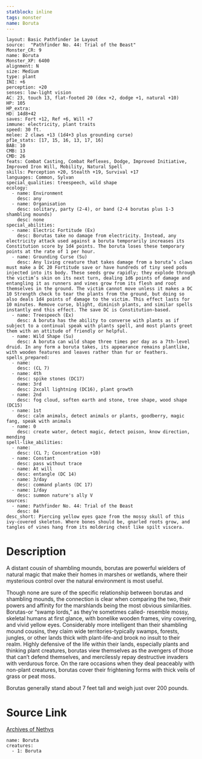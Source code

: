 ```yaml
---
statblock: inline
tags: monster
name: Boruta
---
```

```statblock
layout: Basic Pathfinder 1e Layout
source:  "Pathfinder No. 44: Trial of the Beast"
Monster_CR: 9
name: Boruta
Monster_XP: 6400
alignment: N
size: Medium
type: plant
INI: +6
perception: +20
senses: low-light vision
AC: 23, touch 13, flat-footed 20 (dex +2, dodge +1, natural +10)
HP: 105
HP_extra: 
HD: 14d8+42
saves: Fort +12, Ref +6, Will +7
immune: electricity, plant traits
speed: 30 ft.
melee: 2 claws +13 (1d4+3 plus grounding curse)
pf1e_stats: [17, 15, 16, 13, 17, 16]
BAB: 10
CMB: 13
CMD: 26
feats: Combat Casting, Combat Reflexes, Dodge, Improved Initiative, Improved Iron Will, Mobility, Natural Spell
skills: Perception +20, Stealth +19, Survival +17
languages: Common, Sylvan
special_qualities: treespeech, wild shape
ecology:
  - name: Environment
    desc: any
  - name: Organisation
    desc: solitary, party (2-4), or band (2-4 borutas plus 1-3 shambling mounds)
    desc: none
special_abilities:
  - name: Electric Fortitude (Ex)
    desc: Borutas take no damage from electricity. Instead, any electricity attack used against a boruta temporarily increases its Constitution score by 1d4 points. The boruta loses these temporary points at the rate of 1 per hour.
  - name: Grounding Curse (Su)
    desc: Any living creature that takes damage from a boruta’s claws must make a DC 20 Fortitude save or have hundreds of tiny seed pods injected into its body. These seeds grow rapidly; they explode through the victim’s skin on its next turn, dealing 1d6 points of damage and entangling it as runners and vines grow from its flesh and root themselves in the ground. The victim cannot move unless it makes a DC 10 Strength check to tear the plants from the ground, but doing so also deals 1d4 points of damage to the victim. This effect lasts for 10 minutes. Remove curse, blight, diminish plants, and similar spells instantly end this effect. The save DC is Constitution-based.
  - name: Treespeech (Ex)
    desc: A boruta has the ability to converse with plants as if subject to a continual speak with plants spell, and most plants greet them with an attitude of friendly or helpful.
  - name: Wild Shape (Su)
    desc: A boruta can wild shape three times per day as a 7th-level druid. In any form a boruta takes, its appearance remains plantlike, with wooden features and leaves rather than fur or feathers.
spells_prepared:
  - name:
    desc: (CL 7)
  - name: 4th
    desc: spike stones (DC17)
  - name: 3rd
    desc: 2xcall lightning (DC16), plant growth
  - name: 2nd
    desc: fog cloud, soften earth and stone, tree shape, wood shape (DC15)
  - name: 1st
    desc: calm animals, detect animals or plants, goodberry, magic fang, speak with animals
  - name: 0
    desc: create water, detect magic, detect poison, know direction, mending
spell-like_abilities:
  - name:
    desc: (CL 7; Concentration +10)
  - name: Constant
    desc: pass without trace
  - name: At will
    desc: entangle (DC 14)
  - name: 3/day
    desc: command plants (DC 17)
  - name: 1/day
    desc: summon nature's ally V
sources:
  - name: Pathfinder No. 44: Trial of the Beast
    desc: 84
desc_short: Piercing yellow eyes gaze from the mossy skull of this ivy-covered skeleton. Where bones should be, gnarled roots grow, and tangles of vines hang from its moldering chest like spilt viscera.
```
# Description
A distant cousin of shambling mounds, borutas are powerful wielders of natural magic that make their homes in marshes or wetlands, where their mysterious control over the natural environment is most useful.

Though none are sure of the specific relationship between borutas and shambling mounds, the connection is clear when comparing the two, their powers and affinity for the marshlands being the most obvious similarities. Borutas-or “swamp lords,” as they’re sometimes called- resemble mossy, skeletal humans at first glance, with bonelike wooden frames, viny covering, and vivid yellow eyes. Considerably more intelligent than their shambling mound cousins, they claim wide territories-typically swamps, forests, jungles, or other lands thick with plant-life-and brook no insult to their realm. Highly defensive of the life within their lands, especially plants and thinking plant creatures, borutas view themselves as the avengers of those that can’t defend themselves, and mercilessly repay destructive invaders with verdurous force. On the rare occasions when they deal peaceably with non-plant creatures, borutas cover their frightening forms with thick veils of grass or peat moss.

Borutas generally stand about 7 feet tall and weigh just over 200 pounds.
# Source Link
[Archives of Nethys](https://aonprd.com/MonsterDisplay.aspx?ItemName=Boruta)
```encounter-table
name: Boruta
creatures:
  - 1: Boruta
```
